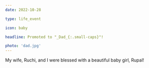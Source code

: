 ```yaml
---
date: 2022-10-28

type: life_event

icon: baby

headline: Promoted to "_Dad_{:.small-caps}"!

photo: 'dad.jpg'
---
```


My wife, Ruchi, and I were blessed with a beautiful baby girl, Rupal!
<i class='far fa-face-grin-hearts'></i>
